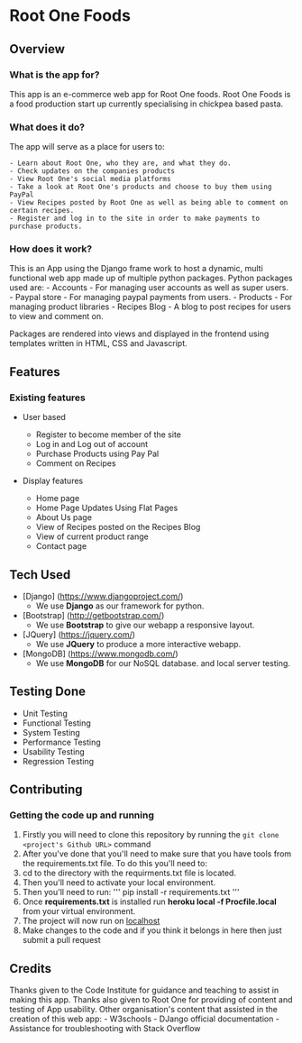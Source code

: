 # Root One Foods

## Overview

### What is the app for?

This app is an e-commerce web app for Root One foods. Root One Foods is a food production start up currently specialising in chickpea based pasta. 

### What does it do?

The app will serve as a place for users to:

	- Learn about Root One, who they are, and what they do. 
	- Check updates on the companies products
	- View Root One's social media platforms
	- Take a look at Root One's products and choose to buy them using PayPal
	- View Recipes posted by Root One as well as being able to comment on certain recipes. 
	- Register and log in to the site in order to make payments to purchase products.

### How does it work?

This is an App using the Django frame work to host a dynamic, multi functional web app made up of multiple python packages.
Python packages used are: 
	- Accounts - For managing user accounts as well as super users.
	- Paypal store - For managing paypal payments from users. 
	- Products - For managing product libraries
	- Recipes Blog - A blog to post recipes for users to view and comment on. 
	
Packages are rendered into views and displayed in the frontend using templates written in HTML, CSS and Javascript.

## Features

### Existing features

- User based
    - Register to become member of the site
    - Log in and Log out of account
    - Purchase Products using Pay Pal
    - Comment on Recipes

- Display features
    - Home page
    - Home Page Updates Using Flat Pages
    - About Us page
	- View of Recipes posted on the Recipes Blog
	- View of current product range
    - Contact page

## Tech Used

- [Django] (https://www.djangoproject.com/)
    - We use **Django** as our framework for python.
- [Bootstrap] (http://getbootstrap.com/)
    - We use **Bootstrap** to give our webapp a responsive layout.
- [JQuery] (https://jquery.com/)
    - We use **JQuery** to produce a more interactive webapp. 
- [MongoDB] (https://www.mongodb.com/)
    - We use **MongoDB** for our NoSQL database. and local server testing. 

## Testing Done

- Unit Testing
- Functional Testing 
- System Testing
- Performance Testing
- Usability Testing
- Regression Testing 

## Contributing

### Getting the code up and running
1. Firstly you will need to clone this repository by running the ```git clone <project's Github URL>``` command
2. After you've done that you'll need to make sure that you have tools from the requirements.txt file. To do this you'll need to: 
  1. cd to the directory with the requirments.txt file is located.
  2. Then you'll need to activate your local environment.
  3. Then you'll need to run: 
    '''
    pip install -r requirements.txt
    '''
3. Once **requirements.txt** is installed run **heroku local -f Procfile.local** from your virtual environment.
4. The project will now run on [localhost](http://127.0.0.1:5000)
5. Make changes to the code and if you think it belongs in here then just submit a pull request

## Credits

Thanks given to the Code Institute for guidance and teaching to assist in making this app. 
Thanks also given to Root One for providing of content and testing of App usability. 
Other organisation's content that assisted in the creation of this web app: 
	- W3schools
	- DJango official documentation
	- Assistance for troubleshooting with Stack Overflow
	
